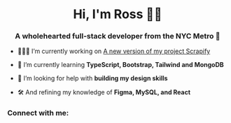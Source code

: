 <h1 align="center">Hi, I'm Ross ✌🏽</h1>
<h3 align="center">A wholehearted full-stack developer from the NYC Metro 🤍</h3>

- 🧑🏽‍🍳 I’m currently working on [A new version of my project Scrapify](https://scrapify-v1.netlify.app/)

- 🌱 I’m currently learning **TypeScript, Bootstrap, Tailwind and MongoDB**

- 🤝 I’m looking for help with **building my design skills**

- 🛠️ And refining my knowledge of **Figma, MySQL, and React**

<h3 align="left">Connect with me:</h3>
<p align="left">
</p>

